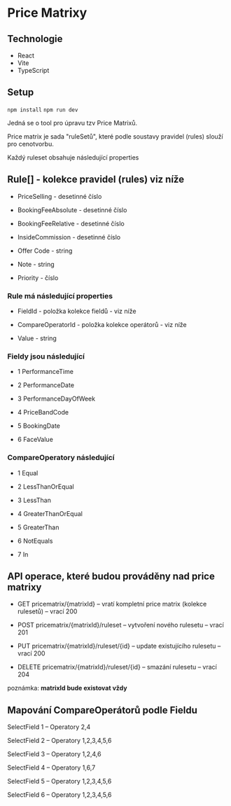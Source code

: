 # Price Matrixy

## Technologie
- React
- Vite
- TypeScript
## Setup
`npm install`
`npm run dev`

Jedná se o tool pro úpravu tzv Price Matrixů.

Price matrix je sada "ruleSetů", které podle soustavy pravidel (rules) slouží pro cenotvorbu.

Každý ruleset obsahuje následující properties

## Rule[] - kolekce pravidel (rules) viz níže



* PriceSelling - desetinné číslo

* BookingFeeAbsolute - desetinné číslo

* BookingFeeRelative - desetinné číslo

* InsideCommission - desetinné číslo

* Offer Code - string

* Note - string

* Priority - číslo

### Rule má následující properties

* FieldId - položka kolekce fieldů - viz níže

* CompareOperatorId - položka kolekce operátorů - viz níže

* Value - string



### Fieldy jsou následující

* 1             PerformanceTime

* 2             PerformanceDate

* 3             PerformanceDayOfWeek

* 4             PriceBandCode

* 5             BookingDate

* 6             FaceValue



### CompareOperatory následující

* 1             Equal

* 2             LessThanOrEqual

* 3             LessThan

* 4             GreaterThanOrEqual

* 5             GreaterThan

* 6             NotEquals

* 7             In





## API operace, které budou prováděny nad price matrixy



* GET pricematrix/{matrixId} – vratí kompletní price matrix (kolekce rulesetů) – vrací 200

* POST pricematrix/{matrixId}/ruleset – vytvoření nového rulesetu – vrací 201

* PUT pricematrix/{matrixId}/ruleset/{id} – update existujícího rulesetu – vrací 200

* DELETE pricematrix/{matrixId}/ruleset/{id} – smazání rulesetu – vrací 204





poznámka: **matrixId bude existovat vždy**





## Mapování CompareOperátorů podle Fieldu

SelectField 1 – Operatory 2,4

SelectField 2 – Operatory 1,2,3,4,5,6

SelectField 3 – Operatory 1,2,4,6

SelectField 4 – Operatory 1,6,7

SelectField 5 – Operatory 1,2,3,4,5,6

SelectField 6 – Operatory 1,2,3,4,5,6
